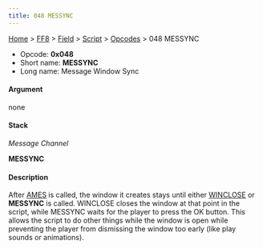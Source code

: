 ```yaml
---
title: 048 MESSYNC
---
```


[Home](../../../../Main%20Page.md.md) > [FF8](../../../../FF8.md) > [Field](../../../Field.md) > [Script](../../Script.md) > [Opcodes](../Opcodes.md) > 048 MESSYNC

-   Opcode: **0x048**
-   Short name: **MESSYNC**
-   Long name: Message Window Sync

#### Argument

none

#### Stack

  
*Message Channel*

**MESSYNC**

#### Description

After [AMES][] is called, the window it creates stays until either
[WINCLOSE][] or **MESSYNC** is called. WINCLOSE closes the window at
that point in the script, while MESSYNC waits for the player to press
the OK button. This allows the script to do other things while the
window is open while preventing the player from dismissing the window
too early (like play sounds or animations).

  [AMES]: 065%20AMES.md "wikilink"
  [WINCLOSE]: 04C%20WINCLOSE.md "wikilink"
